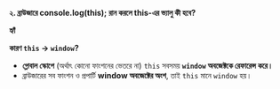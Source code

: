 **২. ব্রাউজারে console.log(this); রান করলে this-এর ভ্যালু কী হবে?**

**হ্যাঁ**

**কারণ `this` → `window`?**  
- **গ্লোবাল স্কোপে** (অর্থাৎ কোনো ফাংশনের ভেতরে না) `this` সবসময় **`window` অবজেক্টকে রেফারেন্স করে।**  
- ব্রাউজারের সব ফাংশন ও প্রপার্টি **window অবজেক্টের অংশ**, তাই `this` মানে `window` হয়।  


